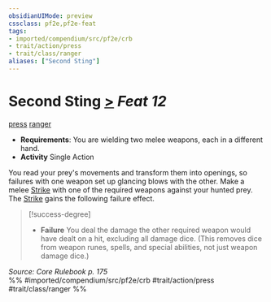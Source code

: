 ```yaml
---
obsidianUIMode: preview
cssclass: pf2e,pf2e-feat
tags:
- imported/compendium/src/pf2e/crb
- trait/action/press
- trait/class/ranger
aliases: ["Second Sting"]
---
```

# Second Sting  [>](chapter-9-playing-the-game.md#Actions "Single Action") *Feat 12*  
[press](press.md)  [ranger](rules/traits/ranger.md)  

- **Requirements**: You are wielding two melee weapons, each in a different hand.
- **Activity** Single Action

You read your prey's movements and transform them into openings, so failures with one weapon set up glancing blows with the other. Make a melee [Strike](strike.md) with one of the required weapons against your hunted prey. The [Strike](strike.md) gains the following failure effect.

> [!success-degree] 
> - **Failure** You deal the damage the other required weapon would have dealt on a hit, excluding all damage dice. (This removes dice from weapon runes, spells, and special abilities, not just weapon damage dice.)

*Source: Core Rulebook p. 175*  
%% #imported/compendium/src/pf2e/crb #trait/action/press #trait/class/ranger %%